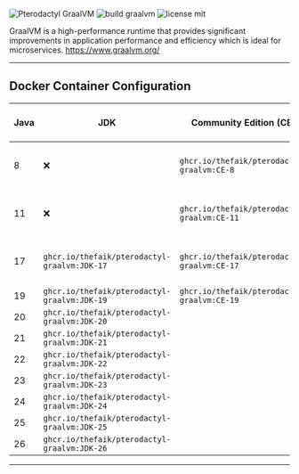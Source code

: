 ![Pterodactyl GraalVM](https://user-images.githubusercontent.com/18230443/209179431-6adf6e6c-09fd-4501-b420-90c5b1dd09e1.jpg)
![build graalvm](https://github.com/thefaik/pterodactyl-graalvm/actions/workflows/docker-image.yml/badge.svg)
![license mit](https://img.shields.io/badge/license-MIT-green)

GraalVM is a high-performance runtime that provides significant improvements in application performance and efficiency which is ideal for microservices. https://www.graalvm.org/

___

## Docker Container Configuration

| Java | JDK                                        	     | Community Edition (CE)                             | Enterprise Edition (EE)         |
|------|-----------------------------------------------------|----------------------------------------------------|---------------------------------|
| 8    | ❌                                                  | `ghcr.io/thefaik/pterodactyl-graalvm:CE-8`  | (Not available at the moment)  |
| 11   | ❌                                                  | `ghcr.io/thefaik/pterodactyl-graalvm:CE-11` | (Not available at the moment)  |
| 17   | `ghcr.io/thefaik/pterodactyl-graalvm:JDK-17` | `ghcr.io/thefaik/pterodactyl-graalvm:CE-17` | (Not available at the moment)   |
| 19   | `ghcr.io/thefaik/pterodactyl-graalvm:JDK-19` | `ghcr.io/thefaik/pterodactyl-graalvm:CE-19` | ❌                             |
| 20   | `ghcr.io/thefaik/pterodactyl-graalvm:JDK-20` |                                                    | ❌                             |
| 21   | `ghcr.io/thefaik/pterodactyl-graalvm:JDK-21` |                                                    | ❌                             |
| 22   | `ghcr.io/thefaik/pterodactyl-graalvm:JDK-22` |                                                    | ❌                             |
| 23   | `ghcr.io/thefaik/pterodactyl-graalvm:JDK-23` |                                                    | ❌                             |
| 24   | `ghcr.io/thefaik/pterodactyl-graalvm:JDK-24` |                                                    | ❌                             |
| 25   | `ghcr.io/thefaik/pterodactyl-graalvm:JDK-25` |                                                    | ❌                             |
| 26   | `ghcr.io/thefaik/pterodactyl-graalvm:JDK-26` |                                                    | ❌
___


